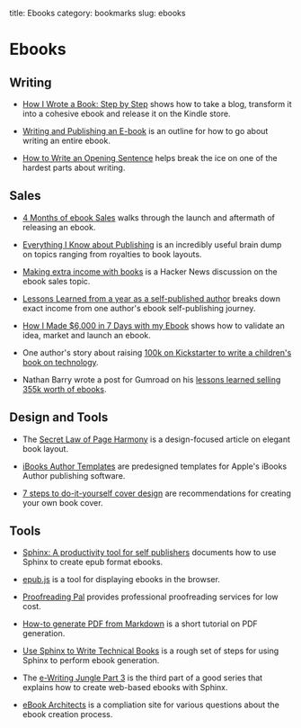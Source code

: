 title: Ebooks
category: bookmarks
slug: ebooks


# Ebooks

## Writing
* [How I Wrote a Book: Step by Step](http://bennesvig.com/how-i-wrote-a-book-step-by-step/)
  shows how to take a blog, transform it into a cohesive ebook and release
  it on the Kindle store.

* [Writing and Publishing an E-book](http://www.mikeshea.net/Writing_and_Publishing_an.html)
  is an outline for how to go about writing an entire ebook.

* [How to Write an Opening Sentence](http://asserttrue.blogspot.ca/2013/01/how-to-write-opening-sentence.html)
  helps break the ice on one of the hardest parts about writing.


## Sales
* [4 Months of ebook Sales](http://www.jstorimer.com/blogs/workingwithcode/7766089-4-months-of-ebook-sales)
  walks through the launch and aftermath of releasing an ebook.

* [Everything I Know about Publishing](https://gayle.hackpad.com/Everything-I-Know-about-Self-Publishing-pk5H8R8fhHc)
  is an incredibly useful brain dump on topics ranging from royalties to
  book layouts.

* [Making extra income with books](https://news.ycombinator.com/item?id=6990470)
  is a Hacker News discussion on the ebook sales topic.

* [Lessons Learned from a year as a self-published author](http://joshuaearl.com/selfpublishing/lessons-learned-from-a-year-as-a-self-published-author/)
  breaks down exact income from one author's ebook self-publishing journey.

* [How I Made $6,000 in 7 Days with my Ebook](http://pedrokroger.net/how-made-6000-7-days-with-ebook/)
  shows how to validate an idea, market and launch an ebook.

* One author's story about raising 
  [100k on Kickstarter to write a children's book on technology](http://lindaliukas.tumblr.com/post/77372344314/my-childrens-book-on-technology-raised-100k-within-24).

* Nathan Barry wrote a post for Gumroad on his 
  [lessons learned selling 355k worth of ebooks](http://blog.gumroad.com/post/73421524134/nathan-barrys-lessons-learned-selling-355-759-on).


## Design and Tools
* The 
  [Secret Law of Page Harmony](http://retinart.net/graphic-design/secret-law-of-page-harmony/)
  is a design-focused article on elegant book layout.
  
* [iBooks Author Templates](http://www.ibooksauthortemplates.com/) are
  predesigned templates for Apple's iBooks Author publishing software.

* [7 steps to do-it-yourself cover design](http://trinaholden.com/7-steps-to-diy-cover-design-the-art-of-first-impressions/)
  are recommendations for creating your own book cover.


## Tools
* [Sphinx: A productivity tool for self publishers](http://www.hasecke.eu/Members/juh/sphinx-a-tool-for-self-publisher)
  documents how to use Sphinx to create epub format ebooks.

* [epub.js](http://futurepress.github.io/epub.js/) is a tool for displaying
  ebooks in the browser.

* [Proofreading Pal](http://proofreadingpal.com/) provides professional
  proofreading services for low cost.

* [How-to generate PDF from Markdown](http://kevin.deldycke.com/2012/01/how-to-generate-pdf-markdown/)
  is a short tutorial on PDF generation.

* [Use Sphinx to Write Technical Books](http://pedrokroger.net/using-sphinx-write-technical-books/)
  is a rough set of steps for using Sphinx to perform ebook generation.

* The [e-Writing Jungle Part 3](http://fxdiebold.blogspot.ca/2013/12/the-e-writing-jungle-part-3-web-based-e.html)
  is the third part of a good series that explains how to create web-based
  ebooks with Sphinx.

* [eBook Architects](http://ebookarchitects.com/learn-about-ebooks/) is a 
  compliation site for various questions about the ebook creation process.
